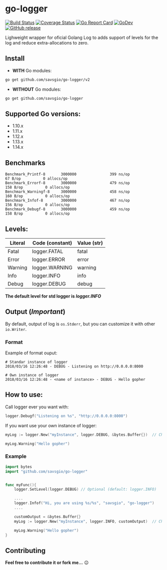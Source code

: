 go-logger
=========

[![Build Status](https://travis-ci.org/savsgio/go-logger.svg?branch=master)](https://travis-ci.org/savsgio/go-logger)
[![Coverage Status](https://coveralls.io/repos/github/savsgio/go-logger/badge.svg?branch=master)](https://coveralls.io/github/savsgio/go-logger?branch=master)
[![Go Report Card](https://goreportcard.com/badge/github.com/savsgio/go-logger)](https://goreportcard.com/report/github.com/savsgio/go-logger)
[![GoDev](https://img.shields.io/badge/go.dev-reference-007d9c?logo=go&logoColor=white)](https://pkg.go.dev/github.com/savsgio/go-logger/v2)
[![GitHub release](https://img.shields.io/github/release/savsgio/go-logger.svg)](https://github.com/savsgio/go-logger/releases)

Lighweight wrapper for oficial Golang Log to adds support of levels for the log and reduce extra-allocations to zero.

## Install

- **WITH** Go modules:

```bash
go get github.com/savsgio/go-logger/v2
```

- **WITHOUT** Go modules:

```bash
go get github.com/savsgio/go-logger
```

## Supported Go versions:

- 1.10.x
- 1.11.x
- 1.12.x
- 1.13.x
- 1.14.x

## Benchmarks
```
Benchmark_Printf-8       3000000               399 ns/op              67 B/op          0 allocs/op
Benchmark_Errorf-8       3000000               479 ns/op             158 B/op          0 allocs/op
Benchmark_Warningf-8     3000000               458 ns/op             160 B/op          0 allocs/op
Benchmark_Infof-8        3000000               467 ns/op             156 B/op          0 allocs/op
Benchmark_Debugf-8       3000000               459 ns/op             158 B/op          0 allocs/op
```

## Levels:

|Literal |Code (constant) |Value (str) |
|--------|----------------|------------|
|Fatal   |logger.FATAL    |fatal       |
|Error   |logger.ERROR    |error       |
|Warning |logger.WARNING  |warning     |
|Info    |logger.INFO     |info        |
|Debug   |logger.DEBUG    |debug       |

**The default level for std logger is *logger.INFO***

## Output (*Important*)

By default, output of log is `os.Stderr`, but you can customize it with other `io.Writer`.

### Format

Example of format ouput:
```text
# Standar instance of logger
2018/03/16 12:26:48 - DEBUG - Listening on http://0.0.0.0:8000

# Own instance of logger
2018/03/16 12:26:48 - <name of instance> - DEBUG - Hello gopher
```

## How to use:

Call logger ever you want with:
```go
logger.Debugf("Listening on %s", "http://0.0.0.0:8000")
```

If you want use your own instance of logger:

```go
myLog := logger.New("myInstance", logger.DEBUG, &bytes.Buffer{})  // Change level

myLog.Warning("Hello gopher")
```


### Example

```go
import bytes
import "github.com/savsgio/go-logger"


func myFunc(){
    logger.SetLevel(logger.DEBUG) // Optional (default: logger.INFO)

    ....
    logger.Infof("Hi, you are using %s/%s", "savsgio", "go-logger")
    ....

    customOutput = &bytes.Buffer{}
    myLog := logger.New("myInstance", logger.INFO, customOutput)  // Change level

    myLog.Warning("Hello gopher")
}
```

Contributing
------------

**Feel free to contribute it or fork me...** :wink:
